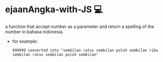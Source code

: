 # ejaanAngka-with-JS 💻

a function that accept number as a parameter and return a spelling of the number in bahasa indonesia.

- for example:  
  ```
  999999 converted into "sembilan ratus sembilan puluh sembilan ribu sembilan ratus sembilan puluh sembilan"
  ```
